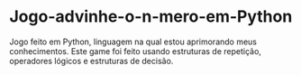 # Jogo-advinhe-o-n-mero-em-Python
Jogo feito em Python, linguagem na qual estou aprimorando meus conhecimentos.
Este game foi feito usando estruturas de repetição, operadores lógicos e estruturas de decisão.
